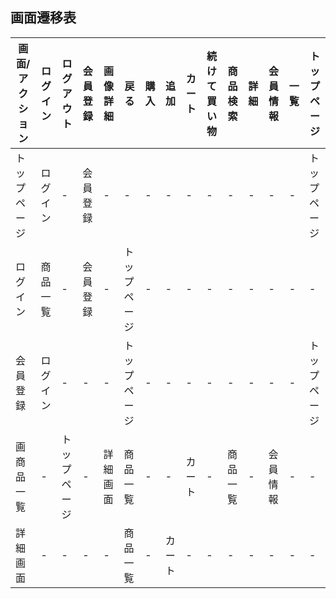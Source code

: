## 画面遷移表
|画面/アクション|ログイン|ログアウト|会員登録|画像詳細|戻る|購入|追加|カート|続けて買い物|商品検索|詳細|会員情報|一覧|トップページ|
|--------|--------|--------|--------|--------|--------|-----|-----|-----|--------|--------|-----|--------|-----|-----|
|トップページ|ログイン|-|会員登録|-|-|-|-|-|-|-|-|-|-|トップページ|
|ログイン|商品一覧|-|会員登録|-|トップページ|-|-|-|-|-|-|-|-|-|トップページ|
|会員登録|ログイン|-|-|-|トップページ|-|-|-|-|-|-|-|-|トップページ|
|画商品一覧|-|トップページ|-|詳細画面|商品一覧|-|-|カート|-|商品一覧|-|会員情報|-|-|
|詳細画面|-|-|-|-|商品一覧|-|カート|-|-|-|-|-|-|-|

